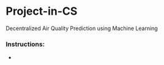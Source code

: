 # Project-in-CS
Decentralized Air Quality Prediction using Machine Learning

### Instructions: 

- 
